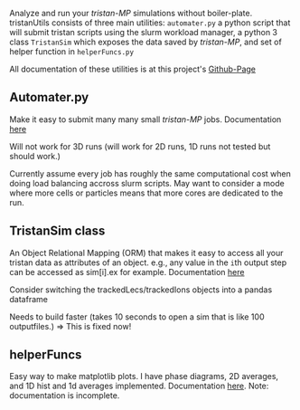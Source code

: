 Analyze and run your *tristan-MP* simulations without boiler-plate. tristanUtils consists of three main utilities: `automater.py` a python script that will submit tristan scripts using the slurm workload manager, a python 3 class `TristanSim` which exposes the data saved by *tristan-MP*, and set of helper function in `helperFuncs.py`

All documentation of these utilities is at this project's [Github-Page](https://pcrumley.github.io/tristanUtils)

## Automater.py
Make it easy to submit many many small *tristan-MP* jobs. Documentation [here](https://pcrumley.github.io/tristanUtils/automater.html)

Will not work for 3D runs (will work for 2D runs, 1D runs not tested but should work.)

Currently assume every job has roughly the same computational cost when doing load balancing accross slurm scripts. May want to consider a mode where more cells or particles means that more cores are dedicated to the run.


## TristanSim class
An Object Relational Mapping (ORM) that makes it easy to access all your tristan data as attributes of an object. e.g., any value in the `i`th output step can be accessed as sim[i].ex for example. Documentation [here](https://pcrumley.github.io/tristanUtils/tristanSim.html)

Consider switching the trackedLecs/trackedIons objects into a pandas dataframe

Needs to build faster (takes 10 seconds to open a sim that is like 100 outputfiles.) => This is fixed now!

## helperFuncs
Easy way to make matplotlib plots. I have phase diagrams, 2D averages, and 1D hist and 1d averages implemented. Documentation  [here](https://pcrumley.github.io/tristanUtils/helperFunc.html). Note: documentation is incomplete.
